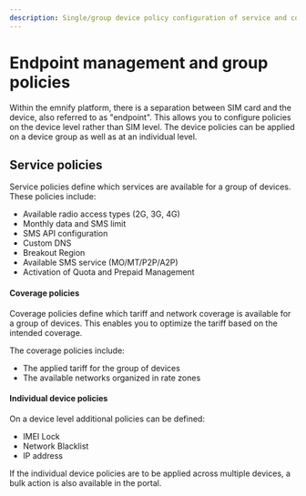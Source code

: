 ```yaml
---
description: Single/group device policy configuration of service and coverage
---
```

# Endpoint management and group policies

Within the emnify platform, there is a separation between SIM card and the device, also referred to as "endpoint".
This allows you to configure policies on the device level rather than SIM level.
The device policies can be applied on a device group as well as at an individual level.

## Service policies

Service policies define which services are available for a group of devices. These policies include:

- Available radio access types (2G, 3G, 4G)
- Monthly data and SMS limit
- SMS API configuration
- Custom DNS
- Breakout Region
- Available SMS service (MO/MT/P2P/A2P)
- Activation of Quota and Prepaid Management

#### Coverage policies

Coverage policies define which tariff and network coverage is available for a group of devices.
This enables you to optimize the tariff based on the intended coverage.

The coverage policies include:

- The applied tariff for the group of devices
- The available networks organized in rate zones

#### Individual device policies

On a device level additional policies can be defined:

- IMEI Lock
- Network Blacklist
- IP address

If the individual device policies are to be applied across multiple devices, a bulk action is also available in the portal.
